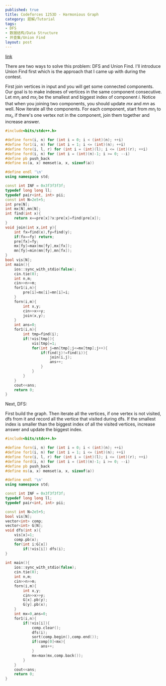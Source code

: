 ```yaml
---
published: true
title: Codeforces 1253D - Harmonious Graph
category: 题解/Tutorial
tags: 
- DFS
- 数据结构/Data Structure
- 并查集/Union Find
layout: post
---
```

<!-- more -->
[link](https://codeforces.com/contest/1253/problem/D)

There are two ways to solve this problem: DFS and Union Find. I'll introduce Union Find first which is the approach that I came up with during the contest.

First join vertices in input and you will get some connected components. Our goal is to make indexes of vertices in the same component consecutive. Let $mn_i$ and $mx_i$ be the smallest and biggest index of component $i$. Notice that when you joining two components, you should update $mx$ and $mn$ as well. Now iterate all the components. For each component, start from $mn_i$ to $mx_i$, if there's one vertex not in the component, join them together and increase answer.

```cpp
#include<bits/stdc++.h>

#define forn(i, n) for (int i = 0; i < (int)(n); ++i)
#define for1(i, n) for (int i = 1; i <= (int)(n); ++i)
#define fore(i, l, r) for (int i = (int)(l); i <= (int)(r); ++i)
#define ford(i, n) for (int i = (int)(n)-1; i >= 0; --i)
#define pb push_back
#define ms(a, x) memset(a, x, sizeof(a))

#define endl '\n'
using namespace std;

const int INF = 0x3f3f3f3f;
typedef long long ll;
typedef pair<int, int> pii;
const int N=2e5+5;
int pre[N];
int mx[N],mn[N];
int find(int x){
	return x==pre[x]?x:pre[x]=find(pre[x]);
}
void join(int x,int y){
	int fx=find(x),fy=find(y);
	if(fx==fy) return;
	pre[fx]=fy;
	mx[fy]=max(mx[fy],mx[fx]);
	mn[fy]=min(mn[fy],mn[fx]);
}
bool vis[N];
int main(){
    ios::sync_with_stdio(false);
    cin.tie(0);
	int n,m;
	cin>>n>>m;
	for1(i,n){
		pre[i]=mx[i]=mn[i]=i;
	}
	forn(i,m){
		int x,y;
		cin>>x>>y;
		join(x,y);
	}
	int ans=0;
	for1(i,n){
		int tmp=find(i);
		if(!vis[tmp]){
			vis[tmp]=1;
			for(int j=mn[tmp];j<=mx[tmp];j++){
				if(find(j)!=find(i)){
					join(i,j);
					ans++;
				}
			}
		}
	}
	cout<<ans;
    return 0;
}
```

Next, DFS:

First build the graph. Then iterate all the vertices, if one vertex is not visited, dfs from it and record all the vertice that visited during dfs. If the smallest index is smaller than the biggest index of all the visited vertices, increase answer and update the biggest index.

```cpp
#include<bits/stdc++.h>

#define forn(i, n) for (int i = 0; i < (int)(n); ++i)
#define for1(i, n) for (int i = 1; i <= (int)(n); ++i)
#define fore(i, l, r) for (int i = (int)(l); i <= (int)(r); ++i)
#define ford(i, n) for (int i = (int)(n)-1; i >= 0; --i)
#define pb push_back
#define ms(a, x) memset(a, x, sizeof(a))

#define endl '\n'
using namespace std;

const int INF = 0x3f3f3f3f;
typedef long long ll;
typedef pair<int, int> pii;

const int N=2e5+5;
bool vis[N];
vector<int> comp;
vector<int> G[N];
void dfs(int x){
	vis[x]=1;
	comp.pb(x);
	for(int i:G[x])
		if(!vis[i]) dfs(i);
}
	
int main(){
    ios::sync_with_stdio(false);
    cin.tie(0);
	int n,m;
	cin>>n>>m;
	forn(i,m){
		int x,y;
		cin>>x>>y;
		G[x].pb(y);
		G[y].pb(x);
	}
	int mx=0,ans=0;
	for1(i,n){
		if(!vis[i]){
			comp.clear();
			dfs(i);
			sort(comp.begin(),comp.end());
			if(comp[0]<mx){
				ans++;
			}
			mx=max(mx,comp.back());
		}
	}
	cout<<ans;
    return 0;
}
```